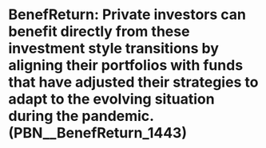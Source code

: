# BenefReturn: __Private investors can benefit directly from these investment style transitions by aligning their portfolios with funds that have adjusted their strategies to adapt to the evolving situation during the pandemic.__ (PBN__BenefReturn_1443)


